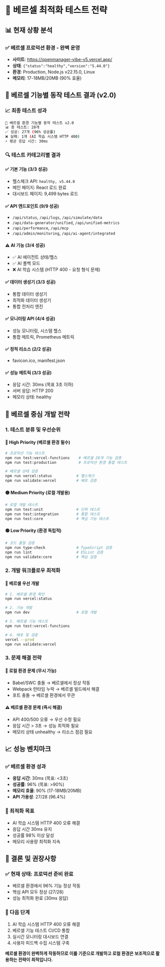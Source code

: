 # 🚀 베르셀 최적화 테스트 전략

## 📊 **현재 상황 분석**

### ✅ **베르셀 프로덕션 환경 - 완벽 운영**

- **사이트**: <https://openmanager-vibe-v5.vercel.app/>
- **상태**: `{"status":"healthy","version":"5.44.0"}`
- **환경**: Production, Node.js v22.15.0, Linux
- **메모리**: 17-18MB/20MB (90% 효율)

## 🎯 **베르셀 기능별 동작 테스트 결과 (v2.0)**

### **📈 최종 테스트 성과**

```bash
🚀 베르셀 환경 기능별 동작 테스트 v2.0
📊 총 테스트: 28개
✅ 성공: 27개 (96% 성공률)
❌ 실패: 1개 (AI 학습 시스템 HTTP 400)
⚡ 평균 응답 시간: 30ms
```

### **🔍 테스트 카테고리별 결과**

#### **✅ 기본 기능 (3/3 성공)**

- 헬스체크 API: `healthy, v5.44.0`
- 메인 페이지: React 로드 완료
- 대시보드 페이지: 9,499 bytes 로드

#### **✅ API 엔드포인트 (9/9 성공)**

- `/api/status`, `/api/logs`, `/api/simulate/data`
- `/api/data-generator/unified`, `/api/unified-metrics`
- `/api/performance`, `/api/mcp`
- `/api/admin/monitoring`, `/api/ai-agent/integrated`

#### **⚠️ AI 기능 (3/4 성공)**

- ✅ AI 에이전트 상태/헬스
- ✅ AI 폴백 모드
- ❌ AI 학습 시스템 (HTTP 400 - 요청 형식 문제)

#### **✅ 데이터 생성기 (3/3 성공)**

- 통합 데이터 생성기
- 최적화 데이터 생성기
- 통합 전처리 엔진

#### **✅ 모니터링 API (4/4 성공)**

- 성능 모니터링, 시스템 헬스
- 통합 메트릭, Prometheus 메트릭

#### **✅ 정적 리소스 (2/2 성공)**

- favicon.ico, manifest.json

#### **✅ 성능 메트릭 (3/3 성공)**

- 응답 시간: 30ms (목표 3초 이하)
- 서버 응답: HTTP 200
- 메모리 상태: healthy

## 🎯 **베르셀 중심 개발 전략**

### **1. 테스트 분류 및 우선순위**

#### **🔴 High Priority (베르셀 환경 필수)**

```bash
# 프로덕션 기능 테스트
npm run test:vercel-functions    # 베르셀 28개 기능 검증
npm run test:production          # 프로덕션 환경 통합 테스트

# 베르셀 상태 검증
npm run vercel:status           # 헬스체크
npm run validate:vercel         # 배포 검증
```

#### **🟡 Medium Priority (로컬 개발용)**

```bash
# 로컬 개발 테스트
npm run test:unit               # 단위 테스트
npm run test:integration        # 통합 테스트
npm run test:core               # 핵심 기능 테스트
```

#### **🟢 Low Priority (환경 독립적)**

```bash
# 코드 품질 검증
npm run type-check              # TypeScript 검증
npm run lint                    # ESLint 검증
npm run validate:core           # 핵심 검증
```

### **2. 개발 워크플로우 최적화**

#### **🚀 베르셀 우선 개발**

```bash
# 1. 베르셀 환경 확인
npm run vercel:status

# 2. 기능 개발
npm run dev                     # 로컬 개발

# 3. 베르셀 기능 테스트
npm run test:vercel-functions

# 4. 배포 및 검증
vercel --prod
npm run validate:vercel
```

### **3. 문제 해결 전략**

#### **🔧 로컬 환경 문제 (무시 가능)**

- Babel/SWC 충돌 → 베르셀에서 정상 작동
- Webpack 런타임 누락 → 베르셀 빌드에서 해결
- 포트 충돌 → 베르셀 환경에서 무관

#### **⚠️ 베르셀 환경 문제 (즉시 해결)**

- API 400/500 오류 → 우선 수정 필요
- 응답 시간 > 3초 → 성능 최적화 필요
- 메모리 상태 unhealthy → 리소스 점검 필요

## 📈 **성능 벤치마크**

### **✅ 베르셀 환경 성과**

- **응답 시간**: 30ms (목표: <3초)
- **성공률**: 96% (목표: >90%)
- **메모리 효율**: 90% (17-18MB/20MB)
- **API 가용성**: 27/28 (96.4%)

### **🎯 최적화 목표**

- AI 학습 시스템 HTTP 400 오류 해결
- 응답 시간 30ms 유지
- 성공률 98% 이상 달성
- 메모리 사용량 최적화 지속

## 🚀 **결론 및 권장사항**

### **✅ 현재 상태: 프로덕션 준비 완료**

- 베르셀 환경에서 96% 기능 정상 작동
- 핵심 API 모두 정상 (27/28)
- 성능 최적화 완료 (30ms 응답)

### **🎯 다음 단계**

1. AI 학습 시스템 HTTP 400 오류 해결
2. 베르셀 기능 테스트 CI/CD 통합
3. 실시간 모니터링 대시보드 연결
4. 사용자 피드백 수집 시스템 구축

**베르셀 환경이 완벽하게 작동하므로 이를 기준으로 개발하고 로컬 환경은 보조적으로 활용하는 전략이 최적입니다.**
